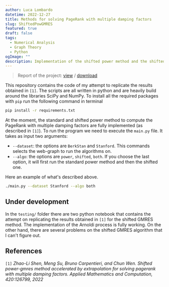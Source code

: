 ```yaml
---
author: Luca Lombardo
datetime: 2022-12-27
title: Methods for solving PageRank with multiple damping factors
slug: ShiftedPowGMRES
featured: true
draft: false
tags:
  - Numerical Analysis
  - Graph Theory
  - Python
ogImage: ""
description: Implementation of the shifted power method and the shifted GMRES method
---
```


> Report of the project: [view](https://github.com/lukefleed/ShfitedPowGMRES/blob/main/tex/main.pdf) / [download](https://github.com/lukefleed/ShfitedPowGMRES/raw/main/tex/main.pdf)

This repository contains the code of my attempt to replicate the results obtained in `[1]`. The scripts are all written in python and are heavily build around the libraries SciPy and NumPy. To install all the required packages with `pip` run the following command in terminal

```bash
pip install -r requirements.txt
```

At the moment, the standard and shifted power method to compute the PageRank with multiple damping factors are fully implemented (as described in `[1]`). To run the program we need to execute the `main.py` file. It takes as input two arguments:

- `--dataset`: the options are `BerkStan` and `Stanford`. This commands selects the web-graph to run the algorithms on.
- `--algo`: the options are `power`, `shifted`, `both`. If you choose the last option, it will first run the standard power method and then the shifted one.

Here an example of what's described above.

```bash
./main.py --dataset Stanford --algo both
```

## Under development

In the `testing/` folder there are two python notebook that contains the attempt on replicating the results obtained in `[1]` for the shifted GMRES method. The implementation of the Arnoldi process is fully working. On the other hand, there are several problems on the shifted GMRES algorithm that I can't figure out.

## References

`[1]` _Zhao-Li Shen, Meng Su, Bruno Carpentieri, and Chun Wen. Shifted power-gmres method accelerated by extrapolation for solving pagerank with multiple damping factors. Applied Mathematics and Computation, 420:126799, 2022_
